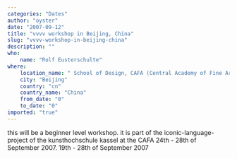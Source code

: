 ```yaml
---
categories: "Dates"
author: "oyster"
date: "2007-09-12"
title: "vvvv workshop in Beijing, China"
slug: "vvvv-workshop-in-beijing-china"
description: ""
who: 
    name: "Rolf Eusterschulte"
where: 
    location_name: " School of Design, CAFA (Central Academy of Fine Arts) Beijing"
    city: "Beijing"
    country: "cn"
    country_name: "China"
    from_date: "0"
    to_date: "0"
imported: "true"
---
```



this will be a beginner level workshop. it  is part of the iconic-language-project of the kunsthochschule kassel at the CAFA 24th - 28th of September 2007. 
19th - 28th of September 2007
